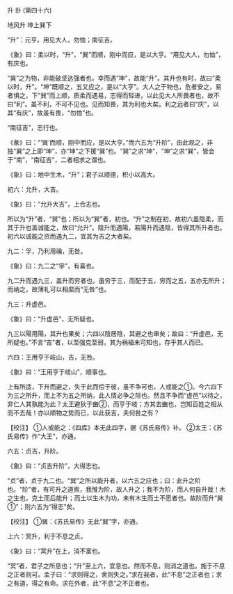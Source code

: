 升 卦 (第四十六)

地风升 坤上巽下

“升”：元亨。用见大人，勿恤；南征吉。

《象》曰：柔以时，“升”，“巽”而顺，刚中而应，是以大亨。“用见大人，勿恤”，有庆也。

“巽”之为物，非能破坚达强者也。幸而遇“坤”，故能“升”。其升也有时，故曰“柔以时，升”。“坤”既顺之，五又应之，是以“大亨”。大人之于物也，危者安之，易者惧之，下“巽”而上顺，质柔而遇易，志得而轻进，以此见大人所畏者也，故不曰“利”。虽不利，不可不见也。见而知畏，其为利也大矣。利之远者曰“庆”，以其“有庆”，故虽有畏，“勿恤”也。

“南征吉”，志行也。

《彖》曰：“‘巽’而顺，刚中而应，是以大亨。”而六五为“升阶”，由此观之，非独“巽”之上即“坤”，亦“坤”之下援“巽”也。“巽”之求“坤”，“坤”之求“巽”，皆会于“南”，“南征吉”，二者相求之谓也。

《象》曰：地中生木，“升”；君子以顺德，积小以高大。

初六：允升，大吉。

《象》曰：“允升大吉”，上合志也。

所以为“升”者，“巽”也；所以为“巽”者，初也。“升”之制在初，故初六虽陰柔，而其于升也盖诚能之，故曰“允升”。陰升而遇陽，若陽升而遇陰，皆得其所升者也。初六以诚能之资而遇九二，宜其为吉之大者矣。

九二：孚，乃利用禴，无咎。

《象》曰：九二之“孚”，有喜也。

九二升而遇九三，盖升而穷者也。虽穷于三，而配于五，穷而之五，五亦无所升；而纳之，故薄礼可以相縻而“无咎”也。

九三：升虚邑。

《象》曰：“升虚邑”，无所疑也。

九三以陽用陽，其升也果矣；六四以陰居陰，其避之也审矣；故曰：“升虚邑，无所疑也。”不言“吉”者，以至强克至弱，其为祸福未可知也，存乎其人而已。

六四：王用亨于岐山，吉，无咎。

《象》曰：“王用亨于岐山”，顺事也。

上有所适，下升而避之，失于此而偿于彼，虽不争可也，人或能之①。今六四下为三之所升，而上不为五之所纳，此人情必争之际也。然且不争而“虚邑”以待之，非仁人其孰能为此？太王避狄于豳②，而亨于岐；方其去豳也，岂知百姓之相从而不去哉！亦以顺物之势而已，以此获吉，夫何咎之有？

【校注】 ①人或能之：《四库》本无此四字，据《苏氏易传》补。 ②太王：《苏氏易传》作“大王”，亦通。

六五：贞吉，升阶。

《象》曰：“贞吉升阶”，大得志也。

“贞”者，贞于九二也。“巽”之所以能升者，以六五之应也；曰：此升之阶也。“阶”者，有可升之道焉，我惟为阶，故人升之；我不为阶，而人何自升哉！木之生也，克土而后能升；而土以生木为功，未有木生而土不愿者也。故阶而升“巽①”；则六五为“得志”矣。

【校注】 ①巽：《苏氏易传》无此“巽”字，亦通。

上六：冥升，利于不息之贞。

《象》曰：“冥升”在上，消不富也。

“冥”者，君子之所息也；“升”至上六，宜息也。然而不息，则消之道也。施于不息之正者则可。孟子曰：“求则得之，舍则失之。”求在我者，此“不息”之正者也；求之有道，得之有命。求在外者，此“不息”之不正者也。


